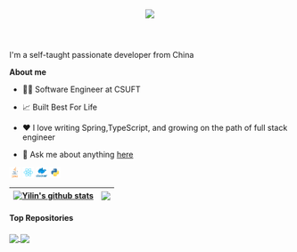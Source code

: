 

<!--
**yilinyo/yilinyo** is a ✨ _special_ ✨ repository because its `README.md` (this file) appears on your GitHub profile.

Here are some ideas to get you started:

- 🔭 I’m currently working on ...
- 🌱 I’m currently learning ...
- 👯 I’m looking to collaborate on ...
- 🤔 I’m looking for help with ...
- 💬 Ask me about ...
- 📫 How to reach me: ...
- 😄 Pronouns: ...
- ⚡ Fun fact: ...
-->
<h1 align="center">
  <a href="https://git.io/typing-svg">
    <img src="https://readme-typing-svg.herokuapp.com/?lines=Hello,+There!+👋;This+is+Yilin+From+China...;Nice+to+meet+you!&center=true&size=30">
  </a>
</h1>
<br />

I'm a self-taught passionate developer from China

**About me**

- 👨‍🎓 Software Engineer at CSUFT

- 📈 Built Best For Life

- ❤️ I love writing Spring,TypeScript, and growing on the path of full stack engineer

- 💬 Ask me about anything [here](https://github.com/yilinyo/yilinyo/issues)

<code><img height="20" alt="typescript" src="https://raw.githubusercontent.com/github/explore/80688e429a7d4ef2fca1e82350fe8e3517d3494d/topics/java/java.png"></code>
<code><img height="20" alt="react" src="https://raw.githubusercontent.com/github/explore/80688e429a7d4ef2fca1e82350fe8e3517d3494d/topics/react/react.png"></code>
<code><img height="20" alt="graphql" src="https://raw.githubusercontent.com/github/explore/5c058a388828bb5fde0bcafd4bc867b5bb3f26f3/topics/docker/docker.png"></code>
<code><img height="20" alt="nodejs" src="https://raw.githubusercontent.com/github/explore/80688e429a7d4ef2fca1e82350fe8e3517d3494d/topics/python/python.png"></code>    


| <a href="https://github.com/yilinyo/github-readme-stats"><img align="center" src="https://github-readme-stats.vercel.app/api?username=yilinyo&show_icons=true&include_all_commits=true&theme=merko&hide_border=true" alt="Yilin's github stats" /></a> | <a href="https://github.com/yilinyo/github-readme-stats"><img align="center" src="https://github-readme-stats.vercel.app/api/top-langs/?username=yilinyo&layout=compact&theme=merko&hide_border=true" /></a> |
| ------------------------------------------------------------ | ------------------------------------------------------------ |

#### Top Repositories

<a href="https://github.com/yilinyo/CsuftSpiderBackend">
  <img align="center" src="https://github-readme-stats.vercel.app/api/pin/?username=yilinyo&repo=CsuftSpiderBackend&theme=merko" />
</a>
<a href="https://github.com/yilinyo/yilinyo.github.io">
  <img align="center" src="https://github-readme-stats.vercel.app/api/pin/?username=yilinyo&repo=yilinyo.github.io&theme=merko" />
</a>

<br />
<br />

